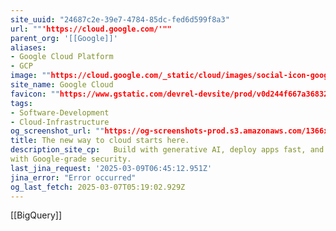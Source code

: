 ```yaml
---
site_uuid: "24687c2e-39e7-4784-85dc-fed6d599f8a3"
url: ""'https://cloud.google.com/'""
parent_org: '[[Google]]'
aliases:
- Google Cloud Platform
- GCP
image: ""https://cloud.google.com/_static/cloud/images/social-icon-google-cloud-1200-630.png""
site_name: Google Cloud
favicon: ""https://www.gstatic.com/devrel-devsite/prod/v0d244f667a3683225cca86d0ecf9b9b81b1e734e55a030bdcd3f3094b835c987/cloud/images/favicons/onecloud/favicon.ico""
tags:
- Software-Development
- Cloud-Infrastructure
og_screenshot_url: ""https://og-screenshots-prod.s3.amazonaws.com/1366x768/80/false/cd8183ccec2672cfff185ec3191cff01ba1a53a7c1b898db2f5d14df2204e4cb.jpeg""
title: The new way to cloud starts here.
description_site_cp:   Build with generative AI, deploy apps fast, and analyze data in seconds—all
with Google-grade security.
last_jina_request: '2025-03-09T06:45:12.951Z'
jina_error: "Error occurred"
og_last_fetch: 2025-03-07T05:19:02.929Z
---
```

[[BigQuery]]
